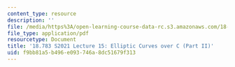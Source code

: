 ```yaml
---
content_type: resource
description: ''
file: /media/https%3A/open-learning-course-data-rc.s3.amazonaws.com/18-783-elliptic-curves-spring-2021/f9bb81a5b496e093746a8dc51679f313_MIT18_783S21_notes15.pdf
file_type: application/pdf
resourcetype: Document
title: '18.783 S2021 Lecture 15: Elliptic Curves over C (Part II)'
uid: f9bb81a5-b496-e093-746a-8dc51679f313
---
```

